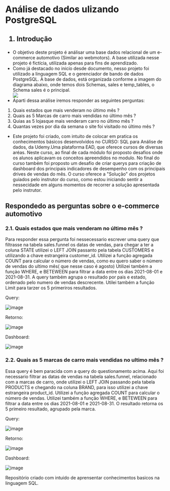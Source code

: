 <h1>Análise de dados ulizando PostgreSQL</h1>

<h2><ol><li>Introdução</li></ol></h2>

<ul>
<li>O objetivo deste projeto é análisar uma base dados relacional de um e-commerce automotivo (Similar ao webmotors). A base utilizada nesse projeto é fictícia, utilizada apenas para fins de aprendizado.</li>

<li>Como já destacado no inicío desde documento, nesso projeto foi utilizado a linguagem SQL e o gerenciador de bando de dados PostgreSQL. A base de dados, está organizada conforme a imagem do diagrama abaixo, onde temos dois Schemas, sales e temp_tables,  o Schema sales é o principal.</li>


<img src="https://user-images.githubusercontent.com/73189777/173167367-02b1efda-0597-40e4-9826-b10f326859d2.png">

  <li>Aparti dessa análise iremos responder as seguintes perguntas:</li>
  
  
</ul>
<ol start = "1">
    <li>Quais estados que mais venderam no último mês ?</li>
    <li>Quais as 5 Marcas de carro mais vendidas no último mês ?</li>
    <li>Quias as 5 lojasque mais venderam carro no último mês ?</li>
    <li>Quantas vezes por dia da semana o site foi visitado no último mês ?</li>
  </ol>

<ul>
  <li>Este projeto foi criado, com intuito de colocar em pratica os conhecimentos básicos desenvolvidos no CURSO: SQL para Análise de dados, da Udemy.Uma plataforma EAD, que oferece cursos de diversas aréas. Neste curso, ao final de cada módulo foi proposto desafios onde os alunos aplicavam os conceitos apreendidos no modulo. No final do curso também foi proposto um desafio de criar querys para criação de dashboard dos principais indicadores de desempenho com os principais drives de vendas do mês. O curso oferece a "Solução" dos projetos guiados pelo instrutor do curso, como estou iniciando sentir a nessecidade em alguns momentos de recorrer a solução apresentada pelo instrutor.  </li>
</ul>
<h2> Respondedo as perguntas sobre o e-commerce automotivo</h2>

<h3>2.1. Quais estados que mais venderam no último mês ?</h3>

<p>Para responder essa pergunta foi nessecessario escrever uma query que filtrasse na tabela sales.funnel os datas de vendas, para chegar a ter a coluna STATE utilizei o LEFT JOIN passanto pela tabela CUSTOMERS e utilizando a chave estrangeira customer_id. Utilizei a função agregada COUNT para calcular o número de vendas, como eu quero saber o número de vendas do ultimo mês( que nesse caso é agosto)
Utilizei também a função WHERE, e BETEWEEN para filtrar a data entre os dias 2021-08-01 e 2021-08-31. A query também agrupa o resultado por pais e estado, ordenado pelo numero de vendas descrecente. Utilei também a função Limit para tarzer os 5 primeriros resultados.</p>

Query:

![image](https://user-images.githubusercontent.com/73189777/173209930-22da9d38-d699-4e93-8a21-02a906f8c090.png)

Retorno:

![image](https://user-images.githubusercontent.com/73189777/173210052-2351a20a-64ad-4ccb-b164-7110941ec842.png)


Dashboard:

![image](https://user-images.githubusercontent.com/73189777/173210045-3a239fd1-7ba4-4fa3-9c64-d2bd55fb246a.png)


<h3>2.2. Quais as 5 marcas de carro mais vendidas no ultimo mês ?</h3>


<p>Essa query é bem paracida com a query do questionamento acima. Aqui foi necessario filtrar as datas de vendas na tabela sales.funnel, relacionado com a marcas de carro, onde utilizei o LEFT JOIN passando pela tabela PRODUCTS e chegando na coluna BRAND, para isso utilizei a chave estrangeira product_id. Utilizei a função agregada COUNT para calcular o número de vendas. Utilizei também a função WHERE, e BETEWEEN para filtrar a data entre os dias 2021-08-01 e 2021-08-31. O resultado retorna os 5 primeiro resultado, agrupado pela marca.</p>


Query:

![image](https://user-images.githubusercontent.com/73189777/173210191-eaf0205b-faf4-40d5-8054-3ba1835f31f6.png)

Retorno:

![image](https://user-images.githubusercontent.com/73189777/173210204-082610b7-1d91-4e5d-9e17-411c95649548.png)


Dashboard:

![image](https://user-images.githubusercontent.com/73189777/173210221-81e913db-ee00-4a43-a280-b1737b18b760.png)

Repositório criado com intuido de aprensentar conhecimentos basicos na linguagem SQL. 
